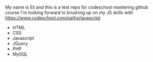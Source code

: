 My name is Eli and this is a test repo for codeschool mastering github course
I'm looking forward to brushing up on my JS skills with https://www.codeschool.com/paths/javascript
* HTML
* CSS
* Javascript
* JQuery
* PHP
* MySQL